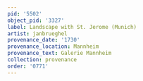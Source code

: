 ```yaml
---
pid: '5502'
object_pid: '3327'
label: Landscape with St. Jerome (Munich)
artist: janbrueghel
provenance_date: '1730'
provenance_location: Mannheim
provenance_text: Galerie Mannheim
collection: provenance
order: '0771'
---
```


